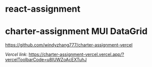 # react-assignment

# charter-assignment MUI DataGrid

https://github.com/windyzhang777/charter-assignment-vercel

_Vercel link_: https://charter-assignment-vercel.vercel.app/?vercelToolbarCode=u8IUWZoAcEXTuhJ
